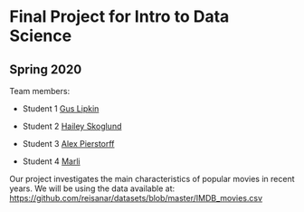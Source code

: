 # Final Project for Intro to Data Science

## Spring 2020

Team members: 

- Student 1 [Gus Lipkin](mailto:glipkin6737@floridapoly.edu)

- Student 2 [Hailey Skoglund](mailto:hskoglund7612@floridapoly.edu)

- Student 3 [Alex Pierstorff](mailto:apierstorff6867@floridapoly.edu)

- Student 4 [Marli](mailto:hskoglund7612@floridapoly.edu)


Our project investigates the main characteristics of popular movies in recent years.
We will be using the data available at: 
<https://github.com/reisanar/datasets/blob/master/IMDB_movies.csv> 
